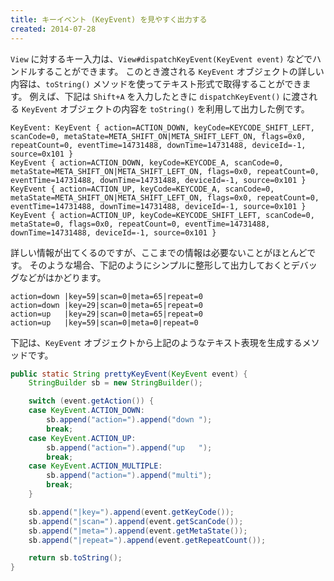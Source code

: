 ```yaml
---
title: キーイベント (KeyEvent) を見やすく出力する
created: 2014-07-28
---
```


`View` に対するキー入力は、`View#dispatchKeyEvent(KeyEvent event)` などでハンドルすることができます。
このとき渡される `KeyEvent` オブジェクトの詳しい内容は、`toString()` メソッドを使ってテキスト形式で取得することができます。
例えば、下記は `Shift+A` を入力したときに `dispatchKeyEvent()` に渡される `KeyEvent` オブジェクトの内容を `toString()` を利用して出力した例です。

~~~
KeyEvent: KeyEvent { action=ACTION_DOWN, keyCode=KEYCODE_SHIFT_LEFT, scanCode=0, metaState=META_SHIFT_ON|META_SHIFT_LEFT_ON, flags=0x0, repeatCount=0, eventTime=14731488, downTime=14731488, deviceId=-1, source=0x101 }
KeyEvent { action=ACTION_DOWN, keyCode=KEYCODE_A, scanCode=0, metaState=META_SHIFT_ON|META_SHIFT_LEFT_ON, flags=0x0, repeatCount=0, eventTime=14731488, downTime=14731488, deviceId=-1, source=0x101 }
KeyEvent { action=ACTION_UP, keyCode=KEYCODE_A, scanCode=0, metaState=META_SHIFT_ON|META_SHIFT_LEFT_ON, flags=0x0, repeatCount=0, eventTime=14731488, downTime=14731488, deviceId=-1, source=0x101 }
KeyEvent { action=ACTION_UP, keyCode=KEYCODE_SHIFT_LEFT, scanCode=0, metaState=0, flags=0x0, repeatCount=0, eventTime=14731488, downTime=14731488, deviceId=-1, source=0x101 }
~~~

詳しい情報が出てくるのですが、ここまでの情報は必要ないことがほとんどです。
そのような場合、下記のようにシンプルに整形して出力しておくとデバッグなどがはかどります。

~~~
action=down |key=59|scan=0|meta=65|repeat=0
action=down |key=29|scan=0|meta=65|repeat=0
action=up   |key=29|scan=0|meta=65|repeat=0
action=up   |key=59|scan=0|meta=0|repeat=0
~~~

下記は、`KeyEvent` オブジェクトから上記のようなテキスト表現を生成するメソッドです。

~~~ java
public static String prettyKeyEvent(KeyEvent event) {
    StringBuilder sb = new StringBuilder();

    switch (event.getAction()) {
    case KeyEvent.ACTION_DOWN:
        sb.append("action=").append("down ");
        break;
    case KeyEvent.ACTION_UP:
        sb.append("action=").append("up   ");
        break;
    case KeyEvent.ACTION_MULTIPLE:
        sb.append("action=").append("multi");
        break;
    }

    sb.append("|key=").append(event.getKeyCode());
    sb.append("|scan=").append(event.getScanCode());
    sb.append("|meta=").append(event.getMetaState());
    sb.append("|repeat=").append(event.getRepeatCount());

    return sb.toString();
}
~~~

